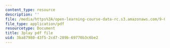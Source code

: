 ```yaml
---
content_type: resource
description: ''
file: /media/https%3A/open-learning-course-data-rc.s3.amazonaws.com/9-00sc-introduction-to-psychology-fall-2011/3ba8798043f52cd7289b69770b3c6be2_qZdm4mpQA_8.pdf
file_type: application/pdf
resourcetype: Document
title: 3play pdf file
uid: 3ba87980-43f5-2cd7-289b-69770b3c6be2
---
```

